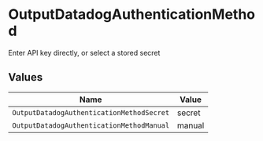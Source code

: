 # OutputDatadogAuthenticationMethod

Enter API key directly, or select a stored secret


## Values

| Name                                      | Value                                     |
| ----------------------------------------- | ----------------------------------------- |
| `OutputDatadogAuthenticationMethodSecret` | secret                                    |
| `OutputDatadogAuthenticationMethodManual` | manual                                    |